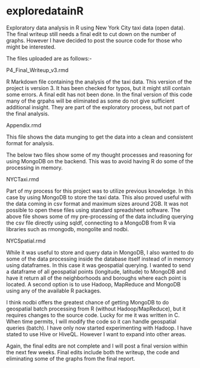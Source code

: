 # exploredatainR
Exploratory data analysis in R using New York City taxi data (open data).
The final writeup still needs a final edit to cut down on the number of graphs. However I have decided to post the source code for those who might be interested.

The files uploaded are as follows:-

P4_Final_Writeup_v3.rmd

R Markdown file containing the analysis of the taxi data. This version of the project is version 3. It has been checked for typos, but it might still contain some errors. A final edit has not been done. In the final version of this code many of the grpahs will be eliminated as some do not give sufficient additional insight. They are part of the exploratory process, but not part of the final analysis.

Appendix.rmd

This file shows the data munging to get the data into a clean and consistent format for analysis.


The below two files show some of my thought processes and reasoning for using MongoDB on the backend. This was to avoid having R do some of the processing in memory.

NYCTaxi.rmd

Part of my process for this project was to utilize previous knowledge. In this case by using MongoDB to store the taxi data.
This also proved useful with the data coming in csv format and maximum sizes around 2GB. It was not possible to open these files using standard spreadsheet software. The above file shows some of my pre-processing of the data including querying the csv file directly using sqldf, connecting to a MongoDB from R via libraries such as rmongodb, mongolite and nodbi.

NYCSpatial.rmd

While it was useful to store and query data in MongoDB, I also wanted to do some of the data processing inside the database itself instead of in memory using dataframes. 
In this case it was geospatial querying. I wanted to send a dataframe of all geospatial points (longitude, latitude) to MongoDB and have it return all of the neighborhoods and boroughs where each point is located. A second option is to use Hadoop, MapReduce and MongoDB using any of the available R packages.


I think nodbi offers the greatest chance of getting MongoDB to do geospatial batch processing from R (without Hadoop/MapReduce), but it requires changes to the source code. Lucky for me it was written in C. When time permits, I will modify the code so it can handle geospatial queries (batch).
I have only now started experimenting with Hadoop. I have stated to use Hive or HiveQL. However I want to expand into other areas.

Again, the final edits are not complete and I will post a final version within the next few weeks. Final edits include both the writeup, the code and eliminating some of the graphs from the final report.
